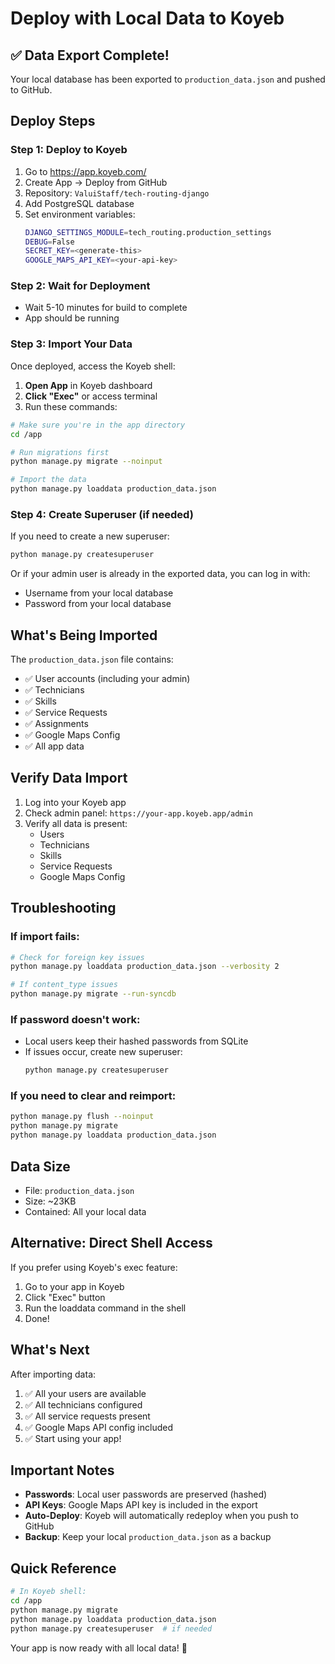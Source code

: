 # Deploy with Local Data to Koyeb

## ✅ Data Export Complete!

Your local database has been exported to `production_data.json` and pushed to GitHub.

## Deploy Steps

### Step 1: Deploy to Koyeb
1. Go to https://app.koyeb.com/
2. Create App → Deploy from GitHub
3. Repository: `ValuiStaff/tech-routing-django`
4. Add PostgreSQL database
5. Set environment variables:
   ```bash
   DJANGO_SETTINGS_MODULE=tech_routing.production_settings
   DEBUG=False
   SECRET_KEY=<generate-this>
   GOOGLE_MAPS_API_KEY=<your-api-key>
   ```

### Step 2: Wait for Deployment
- Wait 5-10 minutes for build to complete
- App should be running

### Step 3: Import Your Data

Once deployed, access the Koyeb shell:

1. **Open App** in Koyeb dashboard
2. **Click "Exec"** or access terminal
3. Run these commands:

```bash
# Make sure you're in the app directory
cd /app

# Run migrations first
python manage.py migrate --noinput

# Import the data
python manage.py loaddata production_data.json
```

### Step 4: Create Superuser (if needed)

If you need to create a new superuser:

```bash
python manage.py createsuperuser
```

Or if your admin user is already in the exported data, you can log in with:
- Username from your local database
- Password from your local database

## What's Being Imported

The `production_data.json` file contains:
- ✅ User accounts (including your admin)
- ✅ Technicians
- ✅ Skills
- ✅ Service Requests
- ✅ Assignments
- ✅ Google Maps Config
- ✅ All app data

## Verify Data Import

1. Log into your Koyeb app
2. Check admin panel: `https://your-app.koyeb.app/admin`
3. Verify all data is present:
   - Users
   - Technicians
   - Skills
   - Service Requests
   - Google Maps Config

## Troubleshooting

### If import fails:
```bash
# Check for foreign key issues
python manage.py loaddata production_data.json --verbosity 2

# If content_type issues
python manage.py migrate --run-syncdb
```

### If password doesn't work:
- Local users keep their hashed passwords from SQLite
- If issues occur, create new superuser:
  ```bash
  python manage.py createsuperuser
  ```

### If you need to clear and reimport:
```bash
python manage.py flush --noinput
python manage.py migrate
python manage.py loaddata production_data.json
```

## Data Size

- File: `production_data.json`
- Size: ~23KB
- Contained: All your local data

## Alternative: Direct Shell Access

If you prefer using Koyeb's exec feature:

1. Go to your app in Koyeb
2. Click "Exec" button
3. Run the loaddata command in the shell
4. Done!

## What's Next

After importing data:
1. ✅ All your users are available
2. ✅ All technicians configured
3. ✅ All service requests present
4. ✅ Google Maps API config included
5. ✅ Start using your app!

## Important Notes

- **Passwords**: Local user passwords are preserved (hashed)
- **API Keys**: Google Maps API key is included in the export
- **Auto-Deploy**: Koyeb will automatically redeploy when you push to GitHub
- **Backup**: Keep your local `production_data.json` as a backup

## Quick Reference

```bash
# In Koyeb shell:
cd /app
python manage.py migrate
python manage.py loaddata production_data.json
python manage.py createsuperuser  # if needed
```

Your app is now ready with all local data! 🚀

